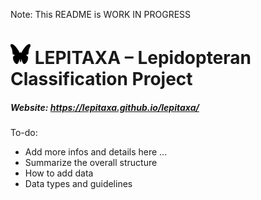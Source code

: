 Note: This README is WORK IN PROGRESS

# <img src="lepitaxa.png" height="32"> LEPITAXA  – Lepidopteran Classification Project
##### Website: https://lepitaxa.github.io/lepitaxa/

To-do:
- Add more infos and details here ...
- Summarize the overall structure
- How to add data
- Data types and guidelines
